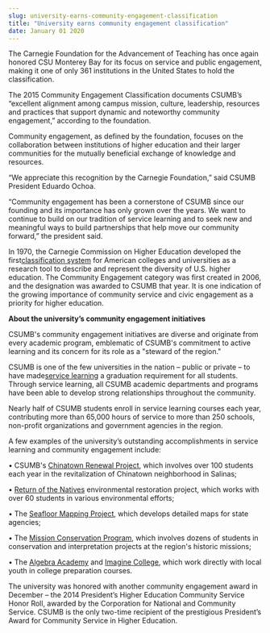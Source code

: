 ```yaml
---
slug: university-earns-community-engagement-classification
title: "University earns community engagement classification"
date: January 01 2020
---
```


 
<p>
  The Carnegie Foundation for the Advancement of Teaching has once again honored
  CSU Monterey Bay for its focus on service and public engagement, making it one
  of only 361 institutions in the United States to hold the classification.
</p>
<p>
  The 2015 Community Engagement Classification documents CSUMB’s “excellent
  alignment among campus mission, culture, leadership, resources and practices
  that support dynamic and noteworthy community engagement,” according to the
  foundation.
</p>
<p>
  Community engagement, as defined by the foundation, focuses on the
  collaboration between institutions of higher education and their larger
  communities for the mutually beneficial exchange of knowledge and resources.
</p>
<p>
  “We appreciate this recognition by the Carnegie Foundation,” said CSUMB
  President Eduardo Ochoa.
</p>
<p>
  “Community engagement has been a cornerstone of CSUMB since our founding and
  its importance has only grown over the years. We want to continue to build on
  our tradition of service learning and to seek new and meaningful ways to build
  partnerships that help move our community forward,” the president said.
</p>
<p>
  In 1970, the Carnegie Commission on Higher Education developed the first<a
    href="https://carnegieclassifications.iu.edu/"
    >classification system</a
  >
  for American colleges and universities as a research tool to describe and
  represent the diversity of U.S. higher education. The Community Engagement
  category was first created in 2006, and the designation was awarded to CSUMB
  that year. It is one indication of the growing importance of community service
  and civic engagement as a priority for higher education.
</p>
<p><strong>About the university’s community engagement initiatives</strong></p>
<p>
  CSUMB's community engagement initiatives are diverse and originate from every
  academic program, emblematic of CSUMB's commitment to active learning and its
  concern for its role as a "steward of the region."
</p>
<p>
  CSUMB is one of the few universities in the nation – public or private – to
  have made<a href="https://service.csumb.edu/">service learning</a> a graduation
  requirement for all students. Through service learning, all CSUMB academic
  departments and programs have been able to develop strong relationships
  throughout the community.
</p>
<p>
  Nearly half of CSUMB students enroll in service learning courses each year,
  contributing more than 65,000 hours of service to more than 250 schools,
  non&#45;profit organizations and government agencies in the region.
</p>
<p>
  A few examples of the university’s outstanding accomplishments in service
  learning and community engagement include:
</p>
<p>
  • CSUMB's
  <a href="https://service.csumb.edu/programs/chinatown&#45;renewal&#45;project"
    >Chinatown Renewal Project</a
  >, which involves over 100 students each year in the revitalization of
  Chinatown neighborhood in Salinas;
</p>
<p>
  • <a href="https://ron.csumb.edu/">Return of the Natives</a> environmental
  restoration project, which works with over 60 students in various
  environmental efforts;
</p>
<p>
  • The <a href="https://seafloor.otterlabs.org/">Seafloor Mapping Project</a>,
  which develops detailed maps for state agencies;
</p>
<p>
  • The
  <a
    href="https://archaeology.csumb.edu/Courses/MissionArchaeology/introduction.htm"
    >Mission Conservation Program</a
  >, which involves dozens of students in conservation and interpretation
  projects at the region's historic missions;
</p>
<p>
  • The
  <a href="https://news.csumb.edu/news/2014/aug/1/mastering&#45;math"
    >Algebra Academy</a
  >
  and
  <a
    href="https://news.csumb.edu/news/2014/jun/25/high&#45;school&#45;students&#45;imagine&#45;college"
    >Imagine College</a
  >, which work directly with local youth in college preparation courses.
</p>
<p>
  The university was honored with another community engagement award in December
  – the 2014 President’s Higher Education Community Service Honor Roll, awarded
  by the Corporation for National and Community Service. CSUMB is the only
  two&#45;time recipient of the prestigious President’s Award for Community
  Service in Higher Education.
</p>
 
